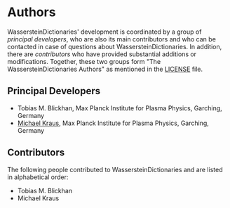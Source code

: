 # Authors

WassersteinDictionaries' development is coordinated by a group of *principal developers*, who are also its main contributors and who can be contacted in case of questions about WassersteinDictionaries. In addition, there are *contributors* who have provided substantial additions or modifications. Together, these two groups form "The WassersteinDictionaries Authors" as mentioned in the [LICENSE](LICENSE.md) file.

## Principal Developers

* Tobias M. Blickhan,
  Max Planck Institute for Plasma Physics, Garching, Germany
* [Michael Kraus](https://www.michael-kraus.org/),
  Max Planck Institute for Plasma Physics, Garching, Germany

## Contributors

The following people contributed to WassersteinDictionaries and are listed in alphabetical order:

* Tobias M. Blickhan
* Michael Kraus
